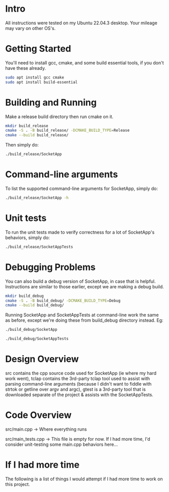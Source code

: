 # Intro
All instructions were tested on my Ubuntu 22.04.3 desktop. Your mileage may vary on other OS's.

# Getting Started
You'll need to install gcc, cmake, and some build essential tools, if you don't have these already.

```bash
sudo apt install gcc cmake
sudo apt install build-essential
```

# Building and Running

Make a release build directory then run cmake on it.

```bash
mkdir build_release
cmake -S . -B build_release/ -DCMAKE_BUILD_TYPE=Release
cmake --build build_release/
```

Then simply do:

```bash
./build_release/SocketApp
```

# Command-line arguments

To list the supported command-line arguments for SocketApp, simply do:

```bash
./build_release/SocketApp -h
```

# Unit tests

To run the unit tests made to verify correctness for a lot of SocketApp's behaviors, simply do:

```bash
./build_release/SocketAppTests
```

# Debugging Problems

You can also build a debug version of SocketApp, in case that is helpful. Instructions are similar to those earlier, except we are making a debug build.

```bash
mkdir build_debug
cmake -S . -B build_debug/ -DCMAKE_BUILD_TYPE=Debug
cmake --build build_debug/
```

Running SocketApp and SocketAppTests at command-line work the same as before, except we're doing these from build_debug directory instead. Eg:

```bash
./build_debug/SocketApp
```

```bash
./build_debug/SocketAppTests
```

# Design Overview

src contains the cpp source code used for SocketApp (ie where my hard work went), tclap contains the 3rd-party tclap tool used to assist with parsing command-line arguments (because I didn't want to fiddle with strtok or getline over argv and argc), gtest is a 3rd-party tool that is downloaded separate of the project & assists with the SocketAppTests.


# Code Overview

src/main.cpp   ->  Where everything runs

src/main_tests.cpp  ->  This file is empty for now. If I had more time, I'd consider unit-testing some main.cpp behaviors here...

# If I had more time

The following is a list of things I would attempt if I had more time to work on this project.
